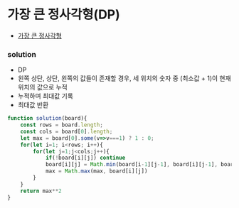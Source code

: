 
# 가장 큰 정사각형(DP)
  - [가장 큰 정사각형](https://programmers.co.kr/learn/courses/30/lessons/12905#)


### solution
  - DP
  - 왼쪽 상단, 상단, 왼쪽의 값들이 존재할 경우, 세 위치의 숫자 중 (최소값 + 1)이 현재 위치의 값으로 누적
  - 누적하며 최대값 기록
  - 최대값 반환

  ```javascript
  function solution(board){
      const rows = board.length;
      const cols = board[0].length;
      let max = board[0].some(v=>v===1) ? 1 : 0;
      for(let i=1; i<rows; i++){
          for(let j=1;j<cols;j++){
              if(!board[i][j]) continue
              board[i][j] = Math.min(board[i-1][j-1], board[i][j-1], board[i-1][j])+1
              max = Math.max(max, board[i][j])
          }
      }
      return max**2
  }
  ```